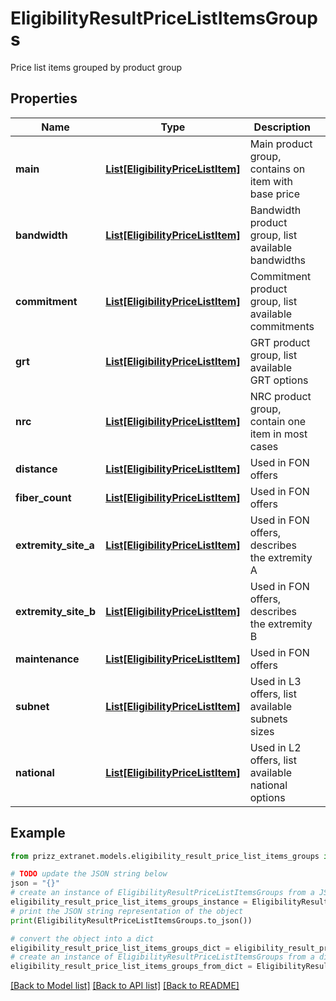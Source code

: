 # EligibilityResultPriceListItemsGroups

Price list items grouped by product group

## Properties

Name | Type | Description | Notes
------------ | ------------- | ------------- | -------------
**main** | [**List[EligibilityPriceListItem]**](EligibilityPriceListItem.md) | Main product group, contains on item with base price | [optional] 
**bandwidth** | [**List[EligibilityPriceListItem]**](EligibilityPriceListItem.md) | Bandwidth product group, list available bandwidths | [optional] 
**commitment** | [**List[EligibilityPriceListItem]**](EligibilityPriceListItem.md) | Commitment product group, list available commitments | [optional] 
**grt** | [**List[EligibilityPriceListItem]**](EligibilityPriceListItem.md) | GRT product group, list available GRT options | [optional] 
**nrc** | [**List[EligibilityPriceListItem]**](EligibilityPriceListItem.md) | NRC product group, contain one item in most cases | [optional] 
**distance** | [**List[EligibilityPriceListItem]**](EligibilityPriceListItem.md) | Used in FON offers | [optional] 
**fiber_count** | [**List[EligibilityPriceListItem]**](EligibilityPriceListItem.md) | Used in FON offers | [optional] 
**extremity_site_a** | [**List[EligibilityPriceListItem]**](EligibilityPriceListItem.md) | Used in FON offers, describes the extremity A | [optional] 
**extremity_site_b** | [**List[EligibilityPriceListItem]**](EligibilityPriceListItem.md) | Used in FON offers, describes the extremity B | [optional] 
**maintenance** | [**List[EligibilityPriceListItem]**](EligibilityPriceListItem.md) | Used in FON offers | [optional] 
**subnet** | [**List[EligibilityPriceListItem]**](EligibilityPriceListItem.md) | Used in L3 offers, list available subnets sizes | [optional] 
**national** | [**List[EligibilityPriceListItem]**](EligibilityPriceListItem.md) | Used in L2 offers, list available national options | [optional] 

## Example

```python
from prizz_extranet.models.eligibility_result_price_list_items_groups import EligibilityResultPriceListItemsGroups

# TODO update the JSON string below
json = "{}"
# create an instance of EligibilityResultPriceListItemsGroups from a JSON string
eligibility_result_price_list_items_groups_instance = EligibilityResultPriceListItemsGroups.from_json(json)
# print the JSON string representation of the object
print(EligibilityResultPriceListItemsGroups.to_json())

# convert the object into a dict
eligibility_result_price_list_items_groups_dict = eligibility_result_price_list_items_groups_instance.to_dict()
# create an instance of EligibilityResultPriceListItemsGroups from a dict
eligibility_result_price_list_items_groups_from_dict = EligibilityResultPriceListItemsGroups.from_dict(eligibility_result_price_list_items_groups_dict)
```
[[Back to Model list]](../README.md#documentation-for-models) [[Back to API list]](../README.md#documentation-for-api-endpoints) [[Back to README]](../README.md)


